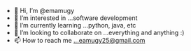 - 👋 Hi, I’m @emamugy
- 👀 I’m interested in ...software development 
- 🌱 I’m currently learning ...python, java, etc
- 💞️ I’m looking to collaborate on ...everything and anything :)
- 📫 How to reach me ...eamugy25@gmail.com

<!---
emamugy/emamugy is a ✨ special ✨ repository because its `README.md` (this file) appears on your GitHub profile.
You can click the Preview link to take a look at your changes.
--->
